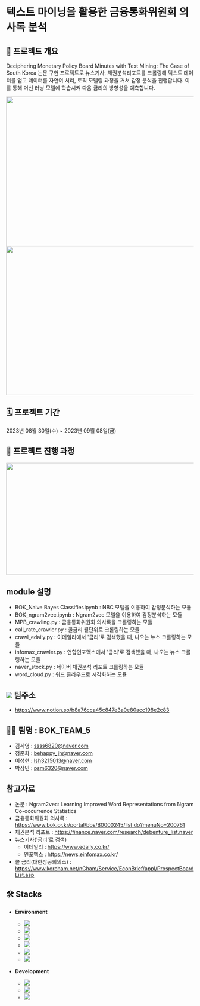 # 텍스트 마이닝을 활용한 금융통화위원회 의사록 분석

## 📢 프로젝트 개요
 Deciphering Monetary Policy Board Minutes with
Text Mining: The Case of South Korea 논문 구현 프로젝트로 뉴스기사, 채권분석리포트를 크롤링해 텍스트 데이터를 얻고 데이터를 자연어 처리, 토픽 모델링 과정을 거쳐 감정 분석을 진행합니다. 이를 통해 머신 러닝 모델에 학습시켜 다음 금리의 방향성을 예측합니다.


<img src="https://github.com/sesac-2023/BOK_TEAM_5/assets/138412359/1712fcd3-7b2a-4447-ae08-d521b7a2b4b2" width="800" height="400"/>
<img src="https://github.com/sesac-2023/BOK_TEAM_5/assets/138412359/3b761292-73e5-492e-8d58-b95f506bc56f" width="800" height="400"/>


## 🗓️ 프로젝트 기간 
2023년 08월 30일(수) ~ 2023년 09월 08일(금)

## 📝 프로젝트 진행 과정

<img src="https://github.com/sesac-finance/NEWS_TEAM_3/assets/138412359/a40eda8a-db82-4953-8f0d-4ab7f60a46c9" width="800" height="300"/>


## module 설명
- BOK_Naive Bayes Classifier.ipynb : NBC 모델을 이용하여 감정분석하는 모듈
- BOK_ngram2vec.ipynb : Ngram2vec 모델을 이용하여 감정분석하는 모듈
- MPB_crawling.py : 금융통화위원회 의사록을 크롤링하는 모듈
- call_rate_crawler.py : 콜금리 월단위로 크롤링하는 모듈
- crawl_edaily.py : 이데일리에서 '금리'로 검색했을 때, 나오는 뉴스 크롤링하는 모듈
- infomax_crawler.py : 연합인포맥스에서 '금리'로 검색했을 때, 나오는 뉴스 크롤링하는 모듈
- naver_stock.py : 네이버 채권분석 리포트 크롤링하는 모듈
- word_cloud.py : 워드 클라우드로 시각화하는 모듈



## <img src="https://img.shields.io/badge/notion-000000?style=for-the-badge&logo=notion&logoColor=white"> 팀주소
- https://www.notion.so/b8a76cca45c847e3a0e80acc198e2c83


## 🤼‍♂️ 팀명 : BOK_TEAM_5
- 김세영 : ssss6820@naver.com
- 정준화 : behappy_jh@naver.com
- 이성현 : lsh3215013@naver.com
- 박상민 : psm6320@naver.com


## 참고자료
- 논문 : Ngram2vec: Learning Improved Word Representations from Ngram Co-occurrence Statistics
- 금융통화위원회 의사록 : https://www.bok.or.kr/portal/bbs/B0000245/list.do?menuNo=200761
- 채권분석 리포트 : https://finance.naver.com/research/debenture_list.naver
- 뉴스기사('금리'로 검색)
    - 이데일리 : https://www.edaily.co.kr/
    - 인포맥스 : https://news.einfomax.co.kr/
- 콜 금리(대한상공회의소) : https://www.korcham.net/nCham/Service/EconBrief/appl/ProspectBoardList.asp

## 🛠️ Stacks

- **Environment**
    - <img src="https://img.shields.io/badge/Visual Studio Code-007ACC?style=for-the-badge&logo=Visual Studio Code&logoColor=white"/>
    - <img src="https://img.shields.io/badge/google drive-4285F4?style=for-the-badge&logo=google drive&logoColor=white">
    - <img src="https://img.shields.io/badge/Jupyter-F37626?style=for-the-badge&loge=Jupyter&logoColor=white">
    - <img src="https://img.shields.io/badge/slack-4A154B?style=for-the-badge&logo=slack&logoColor=white">
    - <img src="https://img.shields.io/badge/GitHub-181717?style=for-the-badge&logo=GitHub&logoColor=white"/>
    - <img src="https://img.shields.io/badge/notion-000000?style=for-the-badge&logo=notion&logoColor=white">
    
   

- **Development**
    - <img src="https://img.shields.io/badge/pandas-150458?style=for-the-badge&logo=pandas&logoColor=white"/>
    - <img src="https://img.shields.io/badge/Python-3776AB?style=for-the-badge&logo=Python&logoColor=white"/>
    - <img src="https://img.shields.io/badge/scikitlearn-F7931E?style=for-the-badge&logo=scikitlearn&logoColor=white"/>
    